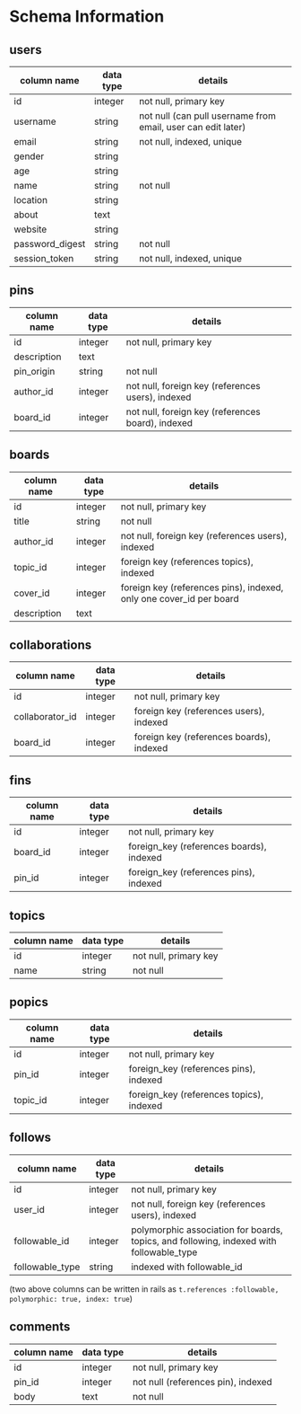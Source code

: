 # Schema Information

## users
column name     | data type | details
----------------|-----------|-----------------------
id              | integer   | not null, primary key
username              | string   | not null (can pull username from email, user can edit later)
email        | string    | not null, indexed, unique
gender           | string    |
age           | string    |
name           | string    | not null
location           | string    |
about           | text    |
website           | string    |
password_digest | string    | not null
session_token   | string    | not null, indexed, unique

## pins
column name | data type | details
------------|-----------|-----------------------
id          | integer   | not null, primary key
description       | text    |
pin_origin | string | not null
author_id   | integer   | not null, foreign key (references users), indexed
board_id | integer   | not null, foreign key (references board), indexed

## boards
column name | data type | details
------------|-----------|-----------------------
id          | integer   | not null, primary key
title       | string    | not null
author_id   | integer   | not null, foreign key (references users), indexed
topic_id | integer | foreign key (references topics), indexed
cover_id | integer | foreign key (references pins), indexed, only one cover_id per board
description | text    |

## collaborations
column name | data type | details
------------|-----------|-----------------------
id          | integer   | not null, primary key
collaborator_id          | integer   | foreign key (references users), indexed
board_id          | integer   | foreign key (references boards), indexed

## fins
column name | data type | details
------------|-----------|-----------------------
id          | integer   | not null, primary key
board_id       | integer    | foreign_key (references boards), indexed
pin_id       | integer    | foreign_key (references pins), indexed

## topics
column name | data type | details
------------|-----------|-----------------------
id          | integer   | not null, primary key
name        | string    | not null

## popics
column name | data type | details
------------|-----------|-----------------------
id          | integer   | not null, primary key
pin_id       | integer    | foreign_key (references pins), indexed
topic_id       | integer    | foreign_key (references topics), indexed

## follows
column name | data type | details
------------|-----------|-----------------------
id          | integer   | not null, primary key
user_id     | integer   | not null, foreign key (references users), indexed
followable_id | integer | polymorphic association for boards, topics, and following, indexed with followable_type
followable_type |string | indexed with followable_id
(two above columns can be written in rails as `t.references :followable, polymorphic: true, index: true`)


## comments
column name | data type | details
------------|-----------|-----------------------
id          | integer   | not null, primary key
pin_id | integer | not null (references pin), indexed
body | text | not null
